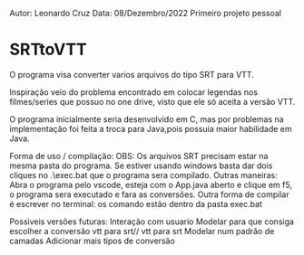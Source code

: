 Autor: Leonardo Cruz 
Data: 08/Dezembro/2022
Primeiro projeto pessoal

# SRTtoVTT
O programa visa converter varios arquivos do tipo SRT para VTT. 

Inspiração veio do problema encontrado em colocar legendas nos filmes/series que possuo no one drive, visto
que ele só aceita a versão VTT.

O programa inicialmente seria desenvolvido em C, mas por problemas na implementação foi feita a troca para Java,pois
 possuia maior habilidade em Java.

Forma de uso / compilação:
OBS: Os arquivos SRT precisam estar na mesma pasta do programa.
Se estiver usando windows basta dar dois cliques no .\exec.bat  que o programa sera compilado. Outras maneiras:  
Abra o programa pelo vscode, esteja com o App.java aberto e clique em f5, o programa sera executado e fara as conversões.
Outra forma de compilar é escrever no terminal: os comando estão dentro da pasta exec.bat


Possiveis versões futuras:
Interação com usuario
Modelar para que consiga escolher a conversão vtt para srt// vtt para srt
Modelar num padrão de camadas
Adicionar mais tipos de conversão
